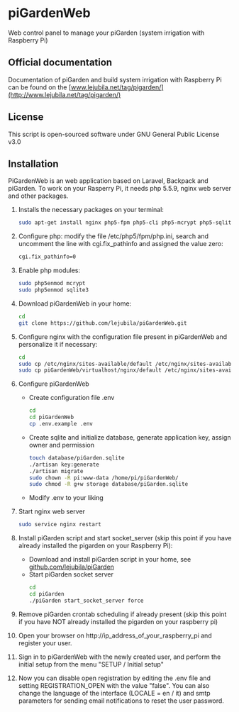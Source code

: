 # piGardenWeb
Web control panel to manage your piGarden (system irrigation with Raspberry Pi)

## Official documentation 
Documentation of piGarden and build system irrigation with Raspberry Pi can be found on the [www.lejubila.net/tag/pigarden/](http://www.lejubila.net/tag/pigarden/)

## License

This script is open-sourced software under GNU General Public License v3.0

## Installation

PiGardenWeb is an web application based on Laravel, Backpack and piGarden. To work on your Rasperry Pi, it needs php 5.5.9, nginx web server and other packages.

1) Installs the necessary packages on your terminal:
    ```bash
    sudo apt-get install nginx php5-fpm php5-cli php5-mcrypt php5-sqlite git
    ```

2) Configure php:
modify the file /etc/php5/fpm/php.ini, search and uncomment the line with cgi.fix_pathinfo and assigned the value zero:
    ```bash
    cgi.fix_pathinfo=0
    ```

3) Enable php modules:
    ```bash
    sudo php5enmod mcrypt
    sudo php5enmod sqlite3
    ```

4) Download piGardenWeb in your home: 
    ```bash
    cd
    git clone https://github.com/lejubila/piGardenWeb.git
    ```

5) Configure nginx with the configuration file present in piGardenWeb and personalize it if necessary:
    ```bash
    cd
    sudo cp /etc/nginx/sites-available/default /etc/nginx/sites-available/default.original
    sudo cp piGardenWeb/virtualhost/nginx/default /etc/nginx/sites-available/default
    ```

6) Configure piGardenWeb
    * Create configuration file .env 
        ```bash
        cd 
        cd piGardenWeb
        cp .env.example .env
        ```
    * Create sqlite and initialize database, generate application key, assign owner and permission
        ```bash
        touch database/piGarden.sqlite
        ./artisan key:generate
        ./artisan migrate
        sudo chown -R pi:www-data /home/pi/piGardenWeb/
        sudo chmod -R g+w storage database/piGarden.sqlite
        ```
        
    * Modify .env to your liking
    
7) Start nginx web server
    ```bash
    sudo service nginx restart
    ```
8) Install piGarden script and start socket_server (skip this point if you have already installed the pigarden on your Raspberry Pi):
    * Download and install piGarden script in your home, see [github.com/lejubila/piGarden](https://github.com/lejubila/piGarden)
    * Start piGarden socket server
        ```bash
        cd
        cd piGarden
        ./piGarden start_socket_server force
        ```
9) Remove piGarden crontab scheduling if already present (skip this point if you have NOT already installed the pigarden on your raspberry pi)

10) Open your browser on http://ip_address_of_your_raspberry_pi and register your user.

11) Sign in to piGardenWeb with the newly created user, and perform the initial setup from the menu "SETUP / Initial setup"

11) Now you can disable open registration by editing the .env file and setting REGISTRATION_OPEN with the value "false".
    You can also change the language of the interface (LOCALE = en / it) and smtp parameters for sending email notifications to reset the user password.
